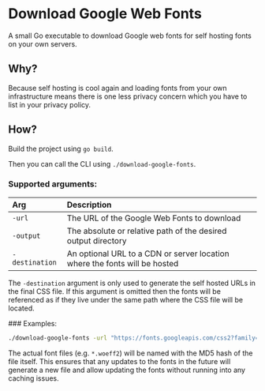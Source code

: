 # Download Google Web Fonts

A small Go executable to download Google web fonts for self hosting fonts on your own servers.

## Why?

Because self hosting is cool again and loading fonts from your own infrastructure means there is one less privacy concern which you have to list in your privacy policy.

## How?

Build the project using `go build`.

Then you can call the CLI using `./download-google-fonts`.

### Supported arguments:

| Arg | Description |
| :--- | :--- |
| `-url` | The URL of the Google Web Fonts to download |
| `-output` | The absolute or relative path of the desired output directory |
| `-destination` | An optional URL to a CDN or server location where the fonts will be hosted |

The `-destination` argument is only used to generate the self hosted URLs in the final CSS file. If this argument is omitted then the fonts will be referenced as if they live under the same path where the CSS file will be located.

### Examples:


```bash
./download-google-fonts -url "https://fonts.googleapis.com/css2?family=Lato:ital,wght@0,400&display=swap" -destination "https://cdn.my-server.com/fonts" -output "fonts"
```

The actual font files (e.g. `*.woeff2`) will be named with the MD5 hash of the file itself. This ensures that any updates to the fonts in the future will generate a new file and allow updating the fonts without running into any caching issues.